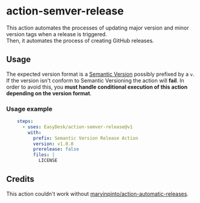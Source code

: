 # action-semver-release

This action automates the processes of updating major version and minor version tags when a release is triggered.  
Then, it automates the process of creating GitHub releases.

## Usage
The expected version format is a [Semantic Version](https://semver.org/) possibly prefixed by a `v`.
If the version isn't conform to Semantic Versioning the action will **fail**.
In order to avoid this, you **must handle conditional execution of this action depending on the version format**.

### Usage example
```yaml
    steps:
      - uses: EasyDesk/action-semver-release@v1
        with:
          prefix: Semantic Version Release Action
          version: v1.0.0
          prerelease: false
          files: |
            LICENSE
```

## Credits
This action couldn't work without [marvinpinto/action-automatic-releases](https://github.com/marvinpinto/action-automatic-releases).

